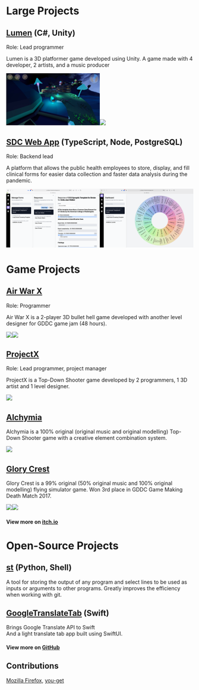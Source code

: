 # Large Projects

## [Lumen](https://github.com/vinaykomaravolu/Lumen) (C#, Unity)

Role: Lead programmer

Lumen is a 3D platformer game developed using Unity. A game made with 4 developer, 2 artists, and a music producer

<img src=
"https://github.com/vinaykomaravolu/Lumen/blob/master/media/4.JPG"
width="50%"><img src=
"games/Luman.gif"
width="50%">

## [SDC Web App](https://github.com/csc302-spring-2021/proj-DaTeam) (TypeScript, Node, PostgreSQL)

Role: Backend lead

A platform that allows the public health employees to store, display, and fill clinical forms for easier data collection and faster data analysis during the pandemic.

<img src=
"other/dateam0.png"
width="50%"><img src=
"other/dateam1.png"
width="50%">

# Game Projects

## [Air War X](https://otomn.itch.io/air-war-x)

Role: Programmer

Air War X is a 2-player 3D bullet hell game developed with another level designer for GDDC game jam (48 hours).

<img src=
"games/airwarx0.gif"
width="50%"><img src=
"games/airwarx1.gif"
width="50%">

## [ProjectX](https://github.com/ProjectX18/projectX)

Role: Lead programmer, project manager

ProjectX is a Top-Down Shooter game developed by 2 programmers, 1 3D artist and 1 level designer.

<img src=
"games/ProjectX.gif"
width="50%">

## [Alchymia](https://otomn.itch.io/alchymia)

Alchymia is a 100% original (original music and original modelling) Top-Down Shooter game with a creative element combination system.

<img src=
"games/Alchymia.gif"
width="50%">

## [Glory Crest](https://otomn.itch.io/glory-crest)

Glory Crest is a 99% original (50% original music and 100% original modelling) flying simulator game. Won 3rd place in GDDC Game Making Death Match 2017.

<img src=
"https://img.itch.zone/aW1hZ2UvMjI2NjAyLzEwNzE4NzAucG5n/347x500/XkypcN.png"
width="50%"><img src=
"https://img.itch.zone/aW1hZ2UvMjI2NjAyLzEwNzE4NzEucG5n/347x500/8mdgWs.png"
width="50%">

#### View more on [itch.io](https://otomn.itch.io)

# Open-Source Projects

## [st](https://github.com/otomn/st) (Python, Shell)
A tool for storing the output of any program and select lines to be used as inputs or arguments to other programs. Greatly improves the efficiency when working with git.

## [GoogleTranslateTab](https://github.com/otomn/GoogleTranslateTab) (Swift)
Brings Google Translate API to Swift\
And a light translate tab app built using SwiftUI.

#### View more on [GitHub](https://github.com/otomn)

## Contributions

[Mozilla Firefox](https://github.com/mozilla/gecko-dev),
[you-get](https://github.com/soimort/you-get)

